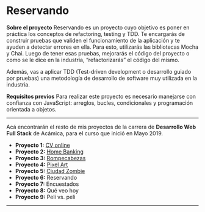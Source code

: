 # Reservando

__Sobre el proyecto__
Reservando es un proyecto cuyo objetivo es poner en práctica los conceptos de refactoring, testing y TDD. Te encargarás de construir pruebas que validen el funcionamiento de la aplicación y te ayuden a detectar errores en ella. Para esto, utilizarás las bibliotecas Mocha y Chai. Luego de tener esas pruebas, mejorarás el código del proyecto o como se le dice en la industria, “refactorizarás” el código del mismo.

Además, vas a aplicar TDD (Test-driven development o desarrollo guiado por pruebas) una metodología de desarrollo de software muy utilizada en la industria.

__Requisitos previos__
Para realizar este proyecto es necesario manejarse con confianza con JavaScript: arreglos, bucles, condicionales y programación orientada a objetos.

***

Acá encontrarán el resto de mis proyectos de la carrera de __Desarrollo Web Full Stack__ de Acámica, para el curso que inició en Mayo 2019.

* __Proyecto 1:__ [CV online](https://github.com/woodlandspirit/CV_online)
* __Proyecto 2:__ [Home Banking](https://github.com/woodlandspirit/Home_Banking)
* __Proyecto 3:__ [Rompecabezas](https://github.com/woodlandspirit/Rompecabezas)
* __Proyecto 4:__ [Pixel Art](https://github.com/woodlandspirit/Pixel-art)
* __Proyecto 5:__ [Ciudad Zombie](https://github.com/woodlandspirit/Ciudad_Zombie)
* __Proyecto 6:__ Reservando
* __Proyecto 7:__ Encuestados
* __Proyecto 8:__  Qué veo hoy
* __Proyecto 9:__ Peli vs. peli

***
